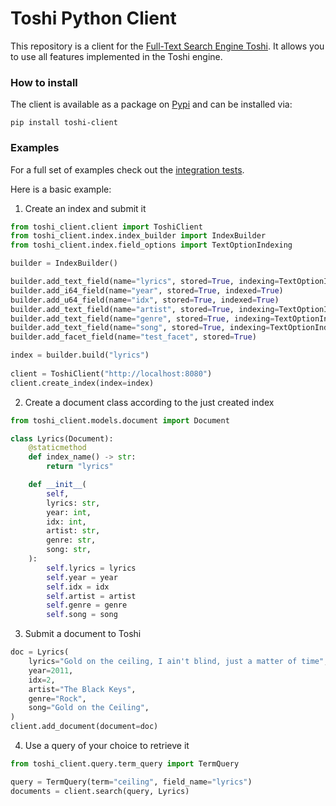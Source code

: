 # Toshi Python Client
This repository is a client for the [Full-Text Search Engine Toshi](https://github.com/toshi-search/Toshi). It allows you to use all features implemented in the Toshi engine.

### How to install
The client is available as a package on [Pypi](https://pypi.org/project/toshi-client/) and can be installed via:
```shell
pip install toshi-client
```

### Examples
For a full set of examples check out the [integration tests](https://github.com/SmartMonkey-git/py-toshi-client/blob/main/tests/test_integration_sync.py).

Here is a basic example:

1. Create an index and submit it

```python
from toshi_client.client import ToshiClient
from toshi_client.index.index_builder import IndexBuilder
from toshi_client.index.field_options import TextOptionIndexing

builder = IndexBuilder()

builder.add_text_field(name="lyrics", stored=True, indexing=TextOptionIndexing())
builder.add_i64_field(name="year", stored=True, indexed=True)
builder.add_u64_field(name="idx", stored=True, indexed=True)
builder.add_text_field(name="artist", stored=True, indexing=TextOptionIndexing())
builder.add_text_field(name="genre", stored=True, indexing=TextOptionIndexing())
builder.add_text_field(name="song", stored=True, indexing=TextOptionIndexing())
builder.add_facet_field(name="test_facet", stored=True)

index = builder.build("lyrics")
    
client = ToshiClient("http://localhost:8080")
client.create_index(index=index)
```

2. Create a document class according to the just created index

```python
from toshi_client.models.document import Document

class Lyrics(Document):
    @staticmethod
    def index_name() -> str:
        return "lyrics"

    def __init__(
        self,
        lyrics: str,
        year: int,
        idx: int,
        artist: str,
        genre: str,
        song: str,
    ):
        self.lyrics = lyrics
        self.year = year
        self.idx = idx
        self.artist = artist
        self.genre = genre
        self.song = song
```
3. Submit a document to Toshi

```python
doc = Lyrics(
    lyrics="Gold on the ceiling, I ain't blind, just a matter of time",
    year=2011,
    idx=2,
    artist="The Black Keys",
    genre="Rock",
    song="Gold on the Ceiling",
)
client.add_document(document=doc)
```
4. Use a query of your choice to retrieve it

```python
from toshi_client.query.term_query import TermQuery

query = TermQuery(term="ceiling", field_name="lyrics")
documents = client.search(query, Lyrics)
```
